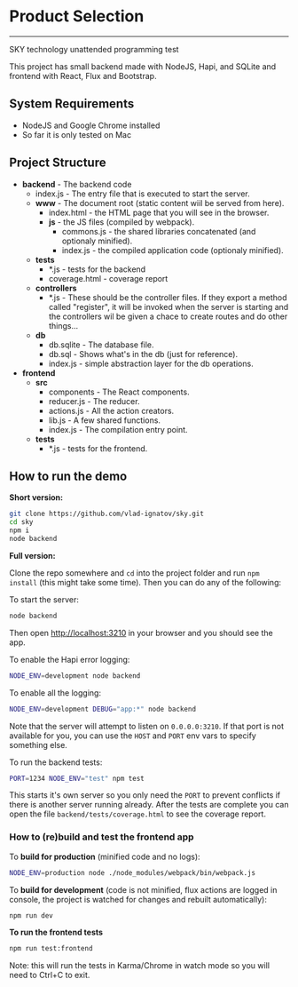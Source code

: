 # Product Selection
---
SKY technology unattended programming test

This project has small backend made with NodeJS, Hapi, and SQLite and frontend with React, Flux and Bootstrap.

## System Requirements
* NodeJS and Google Chrome installed
* So far it is only tested on Mac

## Project Structure
* **backend** - The backend code
   * index.js - The entry file that is executed to start the server.
   * **www** - The document root (static content wiil be served from here).
      * index.html - the HTML page that you will see in the browser.
      * **js** - the JS files (compiled by webpack).
        * commons.js - the shared libraries concatenated (and optionaly minified).
        * index.js - the compiled application code (optionaly minified).
   * **tests**
      * \*.js - tests for the backend
      * coverage.html - coverage report
   * **controllers**
      * \*.js - These should be the controller files. If they export a method called "register", it will be invoked when the server is starting and the controllers wil be given a chace to create routes and do other things...
   * **db**
      * db.sqlite - The database file.
      * db.sql - Shows what's in the db (just for reference).
      * index.js - simple abstraction layer for the db operations.
* **frontend**
  * **src**
      * components - The React components.
      * reducer.js - The reducer.
      * actions.js - All the action creators.
      * lib.js - A few shared functions.
      * index.js - The compilation entry point.
  * **tests**
      * \*.js - tests for the frontend.

## How to run the demo

**Short version:**
```sh
git clone https://github.com/vlad-ignatov/sky.git
cd sky
npm i
node backend
```

**Full version:**

Clone the repo somewhere and `cd` into the project folder and run `npm install` (this might take some time).
Then you can do any of the following:

To start the server:
```sh
node backend
```
Then open <http://localhost:3210> in your browser and you should see the app.

To enable the Hapi error logging:
```sh
NODE_ENV=development node backend
```
To enable all the logging:
```sh
NODE_ENV=development DEBUG="app:*" node backend
```
Note that the server will attempt to listen on `0.0.0.0:3210`. If that port is
not available for you, you can use the `HOST` and `PORT` env vars to specify something else.

To run the backend tests:
```sh
PORT=1234 NODE_ENV="test" npm test
```
This starts it's own server so you only need the `PORT` to prevent conflicts if there is another server running already. After the tests are complete you can open the file `backend/tests/coverage.html` to see the coverage report.

### How to (re)build and test the frontend app
To **build for production** (minified code and no logs):
```sh
NODE_ENV=production node ./node_modules/webpack/bin/webpack.js
```
To **build for development** (code is not minified, flux actions are logged in console, the project is watched for changes and rebuilt automatically):
```sh
npm run dev
```
**To run the frontend tests**
```sh
npm run test:frontend
```
Note: this will run the tests in Karma/Chrome in watch mode so you will need to Ctrl+C to exit.
